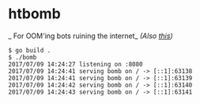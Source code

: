 # htbomb
_ For OOM'ing bots ruining the internet_
_(Also [this](https://www.youtube.com/watch?v=dIQ53t0gv_4))_


```
$ go build .
$ ./bomb
2017/07/09 14:24:27 listening on :8080
2017/07/09 14:24:41 serving bomb on / -> [::1]:63138
2017/07/09 14:24:41 serving bomb on / -> [::1]:63139
2017/07/09 14:24:42 serving bomb on / -> [::1]:63140
2017/07/09 14:24:43 serving bomb on / -> [::1]:63141

```
